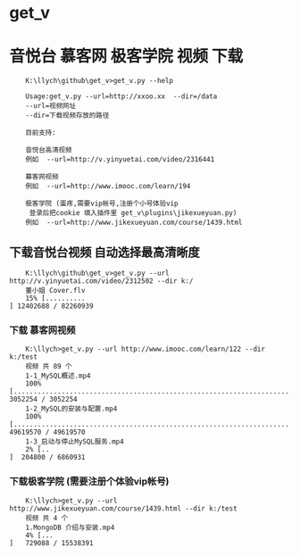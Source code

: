 # get_v
音悦台 慕客网 极客学院 视频 下载
====


        K:\llych\github\get_v>get_v.py --help

        Usage:get_v.py --url=http://xxoo.xx  --dir=/data
        --url=视频网址
        --dir=下载视频存放的路径

        目前支持:

        音悦台高清视频
        例如  --url=http://v.yinyuetai.com/video/2316441

        幕客网视频
        例如  --url=http://www.imooc.com/learn/194

        极客学院 (蛋疼,需要vip帐号,注册个小号体验vip
         登录后把cookie 填入插件里 get_v\plugins\jikexueyuan.py)
        例如  --url=http://www.jikexueyuan.com/course/1439.html

## 下载音悦台视频 自动选择最高清晰度
        K:\llych\github\get_v>get_v.py --url http://v.yinyuetai.com/video/2312502 --dir k:/
        董小姐 Cover.flv
        15% [..........                                                              ] 12402688 / 82260939
 
### 下载 慕客网视频
        K:\llych>get_v.py --url http://www.imooc.com/learn/122 --dir k:/test
        视频 共 89 个
        1-1_MySQL概述.mp4
        100% [..........................................................................] 3052254 / 3052254
        1-2_MySQL的安装与配置.mp4
        100% [........................................................................] 49619570 / 49619570
        1-3_启动与停止MySQL服务.mp4
        2% [..                                                                        ]  204800 / 6860931
  
### 下载极客学院 (需要注册个体验vip帐号)
        K:\llych>get_v.py --url http://www.jikexueyuan.com/course/1439.html --dir k:/test
        视频 共 4 个
        1.MongoDB 介绍与安装.mp4
        4% [...                                                                     ]   729088 / 15538391

